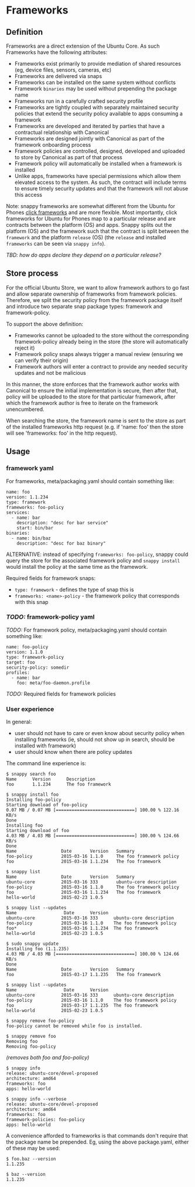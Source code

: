 # Frameworks
## Definition
Frameworks are a direct extension of the Ubuntu Core. As such Frameworks have
the following attributes:

 * Frameworks exist primarily to provide mediation of shared resources (eg,
   device files, sensors, cameras, etc)
 * Frameworks are delivered via snaps
 * Frameworks can be installed on the same system without conflicts
 * Framework `binaries` may be used without prepending the package name
 * Frameworks run in a carefully crafted security profile
 * Frameworks are tightly coupled with separately maintained security policies
   that extend the security policy available to apps consuming a framework
 * Frameworks are developed and iterated by parties that have a contractual
   relationship with Canonical
 * Frameworks are designed jointly with Canonical as part of the framework
   onboarding process
 * Framework policies are controlled, designed, developed and uploaded to store
   by Canonical as part of that process
 * Framework policy will automatically be installed when a framework is installed
 * Unlike apps, frameworks have special permissions which allow them elevated
   access to the system. As such, the contract will include terms to ensure
   timely security updates and that the framework will not abuse this access

Note: snappy frameworks are somewhat different from the Ubuntu for Phones
[click frameworks](https://wiki.ubuntu.com/Click/Frameworks) and are more
flexible. Most importantly, click frameworks for Ubuntu for Phones map to a
particular release and are contracts between the platform (OS) and apps. Snappy
splits out the platform (OS) and the framework such that the contract is split
between the `framework` and the platform `release` (OS) (the `release` and
installed `frameworks` can be seen via `snappy info`).

*TBD: how do apps declare they depend on a particular release?*

## Store process
For the official Ubuntu Store, we want to allow framework authors to go fast
and allow separate ownership of frameworks from framework policies. Therefore,
we split the security policy from the framework package itself and introduce
two separate snap package types: framework and framework-policy.

To support the above definition:

 * Frameworks cannot be uploaded to the store without the corresponding
   framework-policy already being in the store (the store will automatically
   reject it)
 * Framework policy snaps always trigger a manual review (ensuring we can
   verify their origin)
 * Framework authors will enter a contract to provide any needed security
   updates and not be malicious

In this manner, the store enforces that the framework author works with
Canonical to ensure the initial implementation is secure, then after that,
policy will be uploaded to the store for that particular framework, after which
the framework author is free to iterate on the framework unencumbered.

When searching the store, the framework name is sent to the store as part of
the installed frameworks http request (e.g. if 'name: foo' then the store
will see 'frameworks: foo' in the http request).

## Usage
### framework yaml

For frameworks, meta/packaging.yaml should contain something like:

    name: foo
    version: 1.1.234
    type: framework
    frameworks: foo-policy
    services:
      - name: bar
        description: "desc for bar service"
        start: bin/bar
    binaries:
      - name: bin/baz
        description: "desc for baz binary"

ALTERNATIVE: instead of specifying `frameworks: foo-policy`, snappy could
query the store for the associated framework policy and `snappy install` would
install the policy at the same time as the framework.

Required fields for framework snaps:

 * `type: framework` - defines the type of snap this is
 * `frameworks: <name>-policy` - the framework policy that corresponds with
   this snap


### _TODO:_ framework-policy yaml

_TODO:_ For framework policy, meta/packaging.yaml should contain something like:

    name: foo-policy
    version: 1.1.0
    type: framework-policy
    target: foo
    security-policy: somedir
    profiles:
      - name: bar
        foo: meta/foo-daemon.profile


_TODO:_ Required fields for framework policies


### User experience

In general:

 * user should not have to care or even know about security policy when
   installing frameworks (ie, should not show up in search, should be installed
   with framework)
 * user should know when there are policy updates

The command line experience is:

    $ snappy search foo
    Name      Version      Description
    foo       1.1.234      The foo framework

    $ snappy install foo
    Installing foo-policy
    Starting download of foo-policy
    0.07 MB / 0.07 MB [==============================] 100.00 % 122.16 KB/s
    Done
    Installing foo
    Starting download of foo
    4.03 MB / 4.03 MB [==============================] 100.00 % 124.66 KB/s
    Done
    Name                 Date       Version   Summary
    foo-policy           2015-03-16 1.1.0     The foo framework policy
    foo                  2015-03-16 1.1.234   The foo framework

    $ snappy list
    Name                 Date       Version   Summary
    ubuntu-core          2015-03-16 333       ubuntu-core description
    foo-policy           2015-03-16 1.1.0     The foo framework policy
    foo                  2015-03-16 1.1.234   The foo framework
    hello-world          2015-02-23 1.0.5

    $ snappy list --updates
    Name                  Date      Version
    ubuntu-core          2015-03-16 333      ubuntu-core description
    foo-policy           2015-03-16 1.1.0    The foo framework policy
    foo*                 2015-03-16 1.1.234  The foo framework
    hello-world          2015-02-23 1.0.5

    $ sudo snappy update
    Installing foo (1.1.235)
    4.03 MB / 4.03 MB [==============================] 100.00 % 124.66 KB/s
    Done
    Name                 Date       Version   Summary
    foo                  2015-03-17 1.1.235   The foo framework

    $ snappy list --updates
    Name                  Date      Version
    ubuntu-core          2015-03-16 333      ubuntu-core description
    foo-policy           2015-03-16 1.1.0    The foo framework policy
    foo                  2015-03-17 1.1.235  The foo framework
    hello-world          2015-02-23 1.0.5

    $ snappy remove foo-policy
    foo-policy cannot be removed while foo is installed.

    $ snappy remove foo
    Removing foo
    Removing foo-policy

_(removes both foo and foo-policy)_

    $ snappy info
    release: ubuntu-core/devel-proposed
    architecture: amd64
    frameworks: foo
    apps: hello-world

    $ snappy info --verbose
    release: ubuntu-core/devel-proposed
    architecture: amd64
    frameworks: foo
    framework-policies: foo-policy
    apps: hello-world

A convenience afforded to frameworks is that commands don't require that the
package name be prepended. Eg, using the above package.yaml, either of these
may be used:

    $ foo.baz --version
    1.1.235

    $ baz --version
    1.1.235




